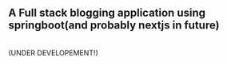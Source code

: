 ## A Full stack blogging application using springboot(and probably nextjs in future)
<br>(UNDER DEVELOPEMENT!)</br>
